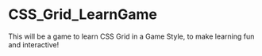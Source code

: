 # CSS_Grid_LearnGame
This will be a game to learn CSS Grid in a Game Style, to make learning fun and interactive! 
